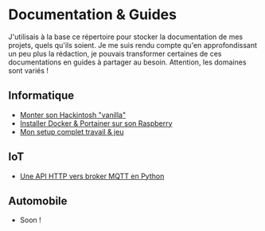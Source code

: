 # Documentation & Guides

J'utilisais à la base ce répertoire pour stocker la documentation de mes projets, quels qu'ils soient. Je me suis rendu compte qu'en approfondissant un peu plus la rédaction, je pouvais transformer certaines de ces documentations en guides à partager au besoin. Attention, les domaines sont variés !

## Informatique

- [Monter son Hackintosh "vanilla"](build_vanilla_hackintosh/build_vanilla_hackintosh.md)
- [Installer Docker & Portainer sur son Raspberry](docker_portainer_raspberry/docker_portainer_raspberry.md)
- [Mon setup complet travail & jeu](my_setup/my_setup.md)

## IoT
- [Une API HTTP vers broker MQTT en Python](https://github.com/Kuaaaly/http_to_mqtt)

## Automobile
- Soon !
<!--stackedit_data:
eyJoaXN0b3J5IjpbMjAxODgxODA2MV19
-->